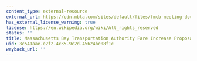 ```yaml
---
content_type: external-resource
external_url: https://cdn.mbta.com/sites/default/files/fmcb-meeting-docs/2019/01-january/2019-01-28-fmcb-fare-proposal-original.pdf
has_external_license_warning: true
license: https://en.wikipedia.org/wiki/All_rights_reserved
status: ''
title: Massachusetts Bay Transportation Authority Fare Increase Proposal (PDF)
uid: 3c541aae-e2f2-4c35-9c2d-45624bc08f1c
wayback_url: ''
---
```

